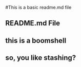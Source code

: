 #This is a basic readme.md file

## README.md File

## this is a boomshell 

## so, you like stashing?
